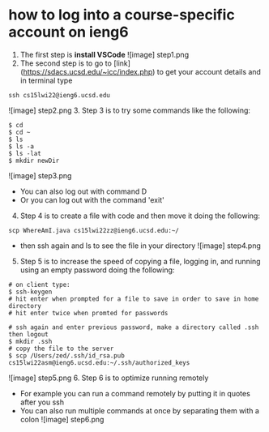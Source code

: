 # how to log into a course-specific account on ieng6
1. The first step is **install VSCode**
![image] step1.png
2. The second step is to go to [link] (https://sdacs.ucsd.edu/~icc/index.php) to get your
account details and in terminal type 
```
ssh cs15lwi22@ieng6.ucsd.edu
```
![image] step2.png
3. Step 3 is to try some commands like the following:
```
$ cd
$ cd ~
$ ls
$ ls -a
$ ls -lat
$ mkdir newDir
```
![image] step3.png
- You can also log out with command D
- Or you can log out with the command 'exit'

4. Step 4 is to create a file with code and then move it doing the following:
```
scp WhereAmI.java cs15lwi22zz@ieng6.ucsd.edu:~/
```
- then ssh again and ls to see the file in your directory
![image] step4.png

5. Step 5 is to increase the speed of copying a file, logging in, and running using an empty password doing the following:
```
# on client type:
$ ssh-keygen
# hit enter when prompted for a file to save in order to save in home directory
# hit enter twice when promted for passwords

# ssh again and enter previous password, make a directory called .ssh then logout
$ mkdir .ssh
# copy the file to the server
$ scp /Users/zed/.ssh/id_rsa.pub cs15lwi22asm@ieng6.ucsd.edu:~/.ssh/authorized_keys

```

![image] step5.png
6. Step 6 is to optimize running remotely
- For example you can run a command remotely by putting it in quotes after you ssh
- You can also run multiple commands at once by separating them with a colon
![image] step6.png